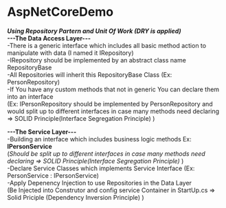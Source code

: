 # AspNetCoreDemo

*****Using Repository Partern and Unit Of Work (DRY is applied)*****  <br>
<strong>---The Data Access Layer---</strong> <br>
-There is a generic interface which includes all basic method action to manipulate with data (I named it IRepository) <br>
-IRepository should be implemented by an abstract class name RepositoryBase <br>
-All Repositories will inherit this RepositoryBase Class (Ex: PersonRepository)<br>
-If You have any custom methods that not in generic You can declare them into an interface <br>
(Ex: IPersonRepository should be implemented by PersonRepository and would split up to different interfaces in case many methods need  declaring => SOLID Principle(Interface Segregation Principle) )<br>


<strong>---The Service Layer---</strong> <br>
-Building an interface which includes business logic methods Ex: <b>IPersonService</b> <br>
(<em>Should be split up to different interfaces in case many methods need declaring => SOLID Principle(Interface Segregation Principle) </em> ) <br>
-Declare Service Classes which implements Service Interface (Ex: PersonService : IPersonService) <br>
-Apply Depenency Injection to use Repositories in the Data Layer  <br>
(Be Injected into Construtor and config service Container in StartUp.cs => Solid Priciple (Dependency Inversion Principle) ) <br>
